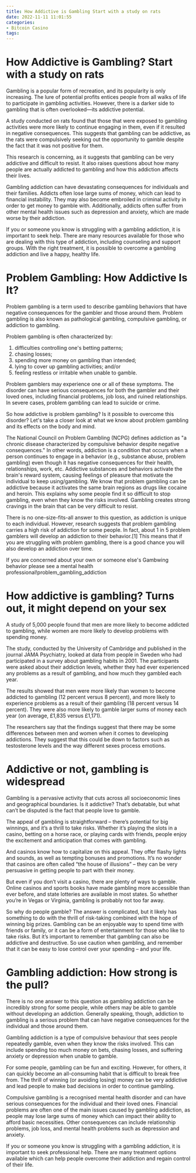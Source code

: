 ```yaml
---
title: How Addictive is Gambling Start with a study on rats
date: 2022-11-11 11:01:55
categories:
- Bitcoin Casino
tags:
---
```



#  How Addictive is Gambling? Start with a study on rats

Gambling is a popular form of recreation, and its popularity is only increasing. The lure of potential profits entices people from all walks of life to participate in gambling activities. However, there is a darker side to gambling that is often overlooked—its addictive potential.

A study conducted on rats found that those that were exposed to gambling activities were more likely to continue engaging in them, even if it resulted in negative consequences. This suggests that gambling can be addictive, as the rats were compulsively seeking out the opportunity to gamble despite the fact that it was not positive for them.

This research is concerning, as it suggests that gambling can be very addictive and difficult to resist. It also raises questions about how many people are actually addicted to gambling and how this addiction affects their lives.

Gambling addiction can have devastating consequences for individuals and their families. Addicts often lose large sums of money, which can lead to financial instability. They may also become embroiled in criminal activity in order to get money to gamble with. Additionally, addicts often suffer from other mental health issues such as depression and anxiety, which are made worse by their addiction.

If you or someone you know is struggling with a gambling addiction, it is important to seek help. There are many resources available for those who are dealing with this type of addiction, including counseling and support groups. With the right treatment, it is possible to overcome a gambling addiction and live a happy, healthy life.

#  Problem Gambling: How Addictive Is It?

Problem gambling is a term used to describe gambling behaviors that have negative consequences for the gambler and those around them. Problem gambling is also known as pathological gambling, compulsive gambling, or addiction to gambling.

Problem gambling is often characterized by:

1. difficulties controlling one's betting patterns;
2. chasing losses;
3. spending more money on gambling than intended;
4. lying to cover up gambling activities; and/or
5. feeling restless or irritable when unable to gamble.

Problem gamblers may experience one or all of these symptoms. The disorder can have serious consequences for both the gambler and their loved ones, including financial problems, job loss, and ruined relationships. In severe cases, problem gambling can lead to suicide or crime.

So how addictive is problem gambling? Is it possible to overcome this disorder? Let's take a closer look at what we know about problem gambling and its effects on the body and mind.

The National Council on Problem Gambling (NCPG) defines addiction as "a chronic disease characterized by compulsive behavior despite negative consequences." In other words, addiction is a condition that occurs when a person continues to engage in a behavior (e.g., substance abuse, problem gambling) even though it has negative consequences for their health, relationships, work, etc. Addictive substances and behaviors activate the brain's reward system, causing feelings of pleasure that motivate the individual to keep using/gambling.
We know that problem gambling can be addictive because it activates the same brain regions as drugs like cocaine and heroin. This explains why some people find it so difficult to stop gambling, even when they know the risks involved. Gambling creates strong cravings in the brain that can be very difficult to resist.

There is no one-size-fits-all answer to this question, as addiction is unique to each individual. However, research suggests that problem gambling carries a high risk of addiction for some people. In fact, about 1 in 5 problem gamblers will develop an addiction to their behavior.[1] This means that if you are struggling with problem gambling, there is a good chance you will also develop an addiction over time.

If you are concerned about your own or someone else's Gambwing behavior please see a mental health professional!problem_gambling_addiction

#  How addictive is gambling? Turns out, it might depend on your sex

A study of 5,000 people found that men are more likely to become addicted to gambling, while women are more likely to develop problems with spending money.

The study, conducted by the University of Cambridge and published in the journal JAMA Psychiatry, looked at data from people in Sweden who had participated in a survey about gambling habits in 2001. The participants were asked about their addiction levels, whether they had ever experienced any problems as a result of gambling, and how much they gambled each year.

The results showed that men were more likely than women to become addicted to gambling (12 percent versus 8 percent), and more likely to experience problems as a result of their gambling (18 percent versus 14 percent). They were also more likely to gamble larger sums of money each year (on average, £1,835 versus £1,171).

The researchers say that the findings suggest that there may be some differences between men and women when it comes to developing addictions. They suggest that this could be down to factors such as testosterone levels and the way different sexes process emotions.

#  Addictive or not, gambling is widespread 

Gambling is a pervasive activity that cuts across all socioeconomic lines and geographical boundaries. Is it addictive? That’s debatable, but what can’t be disputed is the fact that people love to gamble.

The appeal of gambling is straightforward – there’s potential for big winnings, and it’s a thrill to take risks. Whether it’s playing the slots in a casino, betting on a horse race, or playing cards with friends, people enjoy the excitement and anticipation that comes with gambling.

And casinos know how to capitalize on this appeal. They offer flashy lights and sounds, as well as tempting bonuses and promotions. It’s no wonder that casinos are often called “the house of illusions” – they can be very persuasive in getting people to part with their money.

But even if you don’t visit a casino, there are plenty of ways to gamble. Online casinos and sports books have made gambling more accessible than ever before, and state lotteries are available in most states. So whether you’re in Vegas or Virginia, gambling is probably not too far away.

So why do people gamble? The answer is complicated, but it likely has something to do with the thrill of risk-taking combined with the hope of winning big prizes. Gambling can be an enjoyable way to spend time with friends or family, or it can be a form of entertainment for those who like to take risks. But it’s important to remember that gambling can also be addictive and destructive. So use caution when gambling, and remember that it can be easy to lose control over your spending – and your life.

#  Gambling addiction: How strong is the pull?

There is no one answer to this question as gambling addiction can be incredibly strong for some people, while others may be able to gamble without developing an addiction. Generally speaking, though, addiction to gambling is a serious problem that can have negative consequences for the individual and those around them.

Gambling addiction is a type of compulsive behaviour that sees people repeatedly gamble, even when they know the risks involved. This can include spending too much money on bets, chasing losses, and suffering anxiety or depression when unable to gamble.

For some people, gambling can be fun and exciting. However, for others, it can quickly become an all-consuming habit that is difficult to break free from. The thrill of winning (or avoiding losing) money can be very addictive and lead people to make bad decisions in order to continue gambling.

Compulsive gambling is a recognised mental health disorder and can have serious consequences for the individual and their loved ones. Financial problems are often one of the main issues caused by gambling addiction, as people may lose large sums of money which can impact their ability to afford basic necessities. Other consequences can include relationship problems, job loss, and mental health problems such as depression and anxiety.

If you or someone you know is struggling with a gambling addiction, it is important to seek professional help. There are many treatment options available which can help people overcome their addiction and regain control of their life.